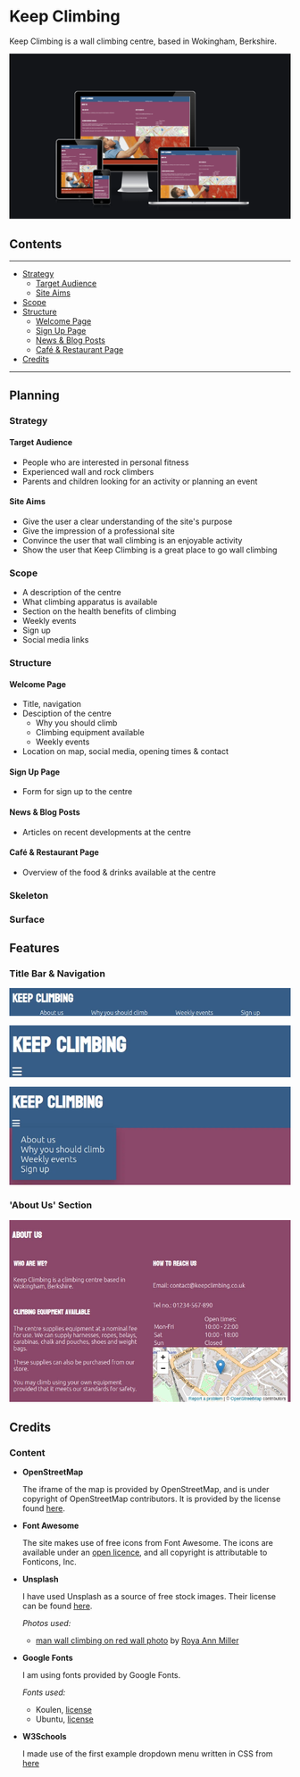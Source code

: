 # Keep Climbing

Keep Climbing is a wall climbing centre, based in Wokingham, Berkshire.

![Am I Responsive image](./docs/am-i-responsive.png)

## Contents
---
- [Strategy](#strategy)
  - [Target Audience](#target-audience)
  - [Site Aims](#site-aims)
- [Scope](#scope)
- [Structure](#structure)
  - [Welcome Page](#welcome-page)
  - [Sign Up Page](#sign-up-page)
  - [News & Blog Posts](#news--blog-posts)
  - [Café & Restaurant Page](#café--restaurant-page)
- [Credits](#credits)
---

## Planning

### Strategy

#### Target Audience

* People who are interested in personal fitness
* Experienced wall and rock climbers
* Parents and children looking for an activity or planning an event

#### Site Aims

* Give the user a clear understanding of the site's purpose
* Give the impression of a professional site
* Convince the user that wall climbing is an enjoyable activity
* Show the user that Keep Climbing is a great place to go wall climbing

### Scope

* A description of the centre
* What climbing apparatus is available
* Section on the health benefits of climbing
* Weekly events
* Sign up
* Social media links

### Structure

#### Welcome Page

* Title, navigation
* Desciption of the centre
  * Why you should climb
  * Climbing equipment available
  * Weekly events
* Location on map, social media, opening times & contact

#### Sign Up Page

* Form for sign up to the centre

#### News & Blog Posts

* Articles on recent developments at the centre

#### Café & Restaurant Page

* Overview of the food & drinks available at the centre

### Skeleton

### Surface

## Features

### Title Bar & Navigation

![Title Bar & Navigation when the viewport's width is greater than or equal to 768px](./docs/title-bar-768px-and-greater.webp)

![Title Bar & Navigation when the viewport's width is less than 768px](./docs/title-bar-less-than-768px.webp)

![Title Bar & Navigation when the viewport's width is less than 768px, with the hamburger menu open](./docs/title-bar-less-than-768px-with-burger-menu-open.webp)

### 'About Us' Section

![About us section when the viewport's width is 768px or greater](./docs/about-us-section-768px.webp)

## Credits

### Content

- __OpenStreetMap__

  The iframe of the map is provided by OpenStreetMap,
  and is under copyright of OpenStreetMap contributors.
  It is provided by the license found [here](https://www.openstreetmap.org/copyright).

- __Font Awesome__

  The site makes use of free icons from Font Awesome.
  The icons are available under an [open licence](https://fontawesome.com/license/free),
  and all copyright is attributable to Fonticons, Inc.

- __Unsplash__

  I have used Unsplash as a source of free stock images.
  Their license can be found [here](https://unsplash.com/license).

  _Photos used:_
  - [man wall climbing on red wall photo](https://unsplash.com/photos/G2QYE9czCEw)
    by [Roya Ann Miller](https://unsplash.com/@royaannmiller)

- __Google Fonts__

  I am using fonts provided by Google Fonts.

  _Fonts used:_
  - Koulen, [license](https://scripts.sil.org/cms/scripts/page.php?site_id=nrsi&id=OFL)
  - Ubuntu, [license](https://ubuntu.com/legal/font-licence)

- __W3Schools__

  I made use of the first example dropdown menu written in CSS from [here](https://www.w3schools.com/css/css_dropdowns.asp)
